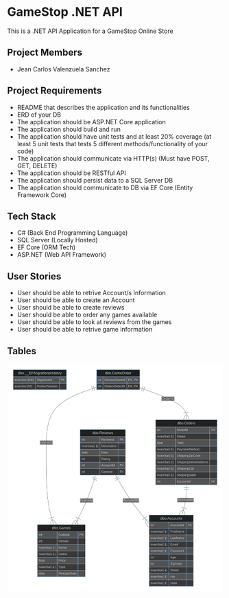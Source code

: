 # **GameStop .NET API**
This is a .NET API Application for a GameStop Online Store 

## Project Members
- Jean Carlos Valenzuela Sanchez

## Project Requirements
- README that describes the application and its functionalities
- ERD of your DB
- The application should be ASP.NET Core application
- The application should build and run
- The application should have unit tests and at least 20% coverage (at least 5 unit tests that tests 5 different methods/functionality of your code)
- The application should communicate via HTTP(s) (Must have POST, GET, DELETE)
- The application should be RESTful API
- The application should persist data to a SQL Server DB
- The application should communicate to DB via EF Core (Entity Framework Core)

## Tech Stack

- C# (Back End Programming Language)
- SQL Server (Locally Hosted)
- EF Core (ORM Tech)
- ASP.NET (Web API Framework)

## User Stories
- User should be able to retrive Account/s Information
- User should be able to create an Account
- User should be able to create reviews
- User should be able to order any games available
- User should be able to look at reviews from the games
- User should be able to retrive game information
## Tables
![ERD](https://github.com/241209-NET/Jean_Valenzuela/blob/main/GameStop/ER_Diagram.svg)